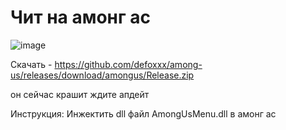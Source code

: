 # Чит на амонг ас

![image](https://user-images.githubusercontent.com/53594431/218068220-e4f80554-1006-44eb-878e-f01aa5ad9fab.png)



Скачать - https://github.com/defoxxx/among-us/releases/download/amongus/Release.zip

он сейчас крашит ждите апдейт


Инструкция: Инжектить dll файл AmongUsMenu.dll в амонг ас
